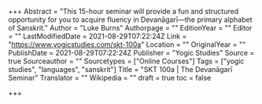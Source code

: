 +++
Abstract = "This 15-hour seminar will provide a fun and structured opportunity for you to acquire fluency in Devanāgarī—the primary alphabet of Sanskrit."
Author = "Luke Burns"
Authorpage = ""
EditionYear = ""
Editor = ""
LastModifiedDate = 2021-08-29T07:22:24Z
Link = "https://www.yogicstudies.com/skt-100a"
Location = ""
OriginalYear = ""
PublishDate = 2021-08-29T07:22:24Z
Publisher = "Yogic Studies"
Source = true
Sourceauthor = ""
Sourcetypes = ["Online Courses"]
Tags = ["yogic studies", "languages", "sanskrit"]
Title = "SKT 100a | The Devanāgarī Seminar"
Translator = ""
Wikipedia = ""
draft = true
toc = false

+++
